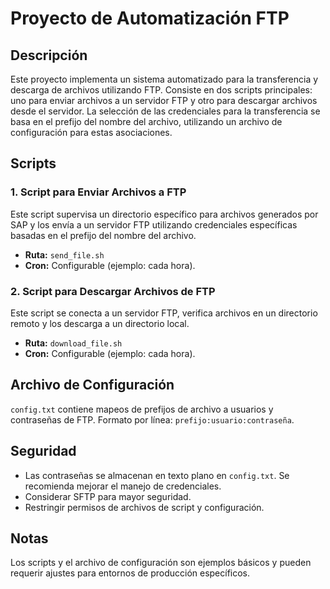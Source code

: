 
# Proyecto de Automatización FTP

## Descripción
Este proyecto implementa un sistema automatizado para la transferencia y descarga de archivos utilizando FTP. Consiste en dos scripts principales: uno para enviar archivos a un servidor FTP y otro para descargar archivos desde el servidor. La selección de las credenciales para la transferencia se basa en el prefijo del nombre del archivo, utilizando un archivo de configuración para estas asociaciones.

## Scripts

### 1. Script para Enviar Archivos a FTP
Este script supervisa un directorio específico para archivos generados por SAP y los envía a un servidor FTP utilizando credenciales específicas basadas en el prefijo del nombre del archivo.

- **Ruta:** `send_file.sh`
- **Cron:** Configurable (ejemplo: cada hora).

### 2. Script para Descargar Archivos de FTP
Este script se conecta a un servidor FTP, verifica archivos en un directorio remoto y los descarga a un directorio local.

- **Ruta:** `download_file.sh`
- **Cron:** Configurable (ejemplo: cada hora).

## Archivo de Configuración
`config.txt` contiene mapeos de prefijos de archivo a usuarios y contraseñas de FTP. Formato por línea: `prefijo:usuario:contraseña`.

## Seguridad
- Las contraseñas se almacenan en texto plano en `config.txt`. Se recomienda mejorar el manejo de credenciales.
- Considerar SFTP para mayor seguridad.
- Restringir permisos de archivos de script y configuración.

## Notas
Los scripts y el archivo de configuración son ejemplos básicos y pueden requerir ajustes para entornos de producción específicos.
